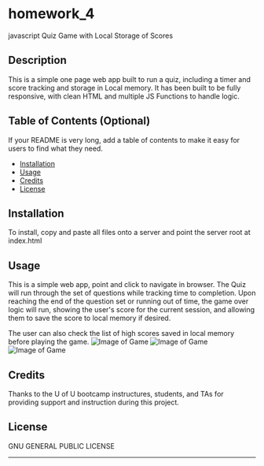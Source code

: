 # homework_4
javascript Quiz Game with Local Storage of Scores

## Description 

This is a simple one page web app built to run a quiz, including a timer and score tracking and storage in Local memory.
It has been built to be fully responsive, with clean HTML and multiple JS Functions to handle logic.


## Table of Contents (Optional)

If your README is very long, add a table of contents to make it easy for users to find what they need.

* [Installation](#installation)
* [Usage](#usage)
* [Credits](#credits)
* [License](#license)


## Installation

To install, copy and paste all files onto a server and point the server root at index.html


## Usage 

This is a simple web app, point and click to navigate in browser.  The Quiz will run through the set of questions while tracking time to completion.  Upon reaching the end of the question set or running out of time, the game over logic will run, showing the user's score for the current session, and allowing them to save the score to local memory if desired.  

The user can also check the list of high scores saved in local memory before playing the game.
![Image of Game](https://github.com/DanDukes/homework_4/blob/master/Initial.png)
![Image of Game](https://github.com/DanDukes/homework_4/blob/master/QuizQuestions.png)
![Image of Game](https://github.com/DanDukes/homework_4/blob/master/HighScores.png)


## Credits
 
Thanks to the U of U bootcamp instructures, students, and TAs for providing support and instruction during this project.




## License

GNU GENERAL PUBLIC LICENSE

---

